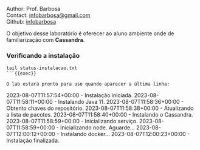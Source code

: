 Author: Prof. Barbosa<br>
Contact: infobarbosa@gmail.com<br>
Github: [infobarbosa](https://github.com/infobarbosa)

O objetivo desse laboratório é oferecer ao aluno ambiente onde de familiarização com **Cassandra**.

### Verificando a instalação
```plain
tail status-instalacao.txt
```{{exec}}

O lab estará pronto para uso quando aparecer a última linha:
```
2023-08-07T11:57:54+00:00 - Instalação iniciada.
2023-08-07T11:58:11+00:00 - Instalando Java 11.
2023-08-07T11:58:36+00:00 - Obtento chaves do repositório.
2023-08-07T11:58:38+00:00 - Atualizando a lista de pacotes.
2023-08-07T11:58:40+00:00 - Instalando o Cassandra.
2023-08-07T11:58:59+00:00 - Inicializando serviço.
2023-08-07T11:58:59+00:00 - Inicializando node. Aguarde...
2023-08-07T12:00:12+00:00 - Instalando docker...
2023-08-07T12:00:23+00:00 - Instalação finalizada.
```
